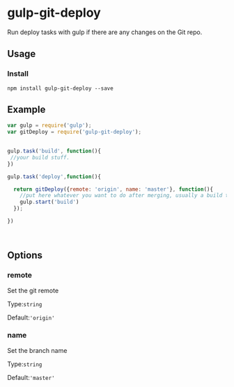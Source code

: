 # gulp-git-deploy
Run deploy tasks with gulp if there are any changes on the Git repo.
 
## Usage
### Install
    npm install gulp-git-deploy --save
 
 
## Example 
```javascript
var gulp = require('gulp');
var gitDeploy = require('gulp-git-deploy');

 
gulp.task('build', function(){
 //your build stuff.
})

gulp.task('deploy',function(){

  return gitDeploy({remote: 'origin', name: 'master'}, function(){
    //put here whatever you want to do after merging, usually a build task.
    gulp.start('build')
  });

})

 
```

## Options
### remote

Set the git remote

Type:`string`

Default:`'origin'`

### name
Set the branch name

Type:`string`

Default:`'master'`


